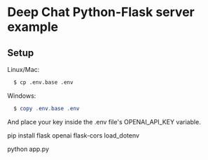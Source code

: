# Deep Chat Python-Flask server example

## Setup

Linux/Mac:

```bash
  $ cp .env.base .env
```

Windows:

```powershell
  $ copy .env.base .env
```

And place your key inside the .env file's OPENAI_API_KEY variable.

pip install flask openai flask-cors load_dotenv

python app.py
